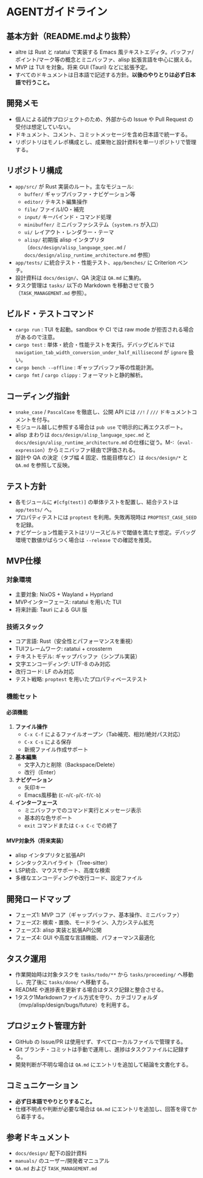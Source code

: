 # AGENTガイドライン

## 基本方針（README.mdより抜粋）
- altre は Rust と ratatui で実装する Emacs 風テキストエディタ。バッファ/ポイント/マーク等の概念とミニバッファ、alisp 拡張言語を中心に据える。
- MVP は TUI を対象。将来 GUI (Tauri) などに拡張予定。
- すべてのドキュメントは日本語で記述する方針。**以後のやりとりは必ず日本語で行うこと。**

## 開発メモ
- 個人による試作プロジェクトのため、外部からの Issue や Pull Request の受付は想定していない。
- ドキュメント、コメント、コミットメッセージを含め日本語で統一する。
- リポジトリはモノレポ構成とし、成果物と設計資料を単一リポジトリで管理する。

## リポジトリ構成
- `app/src/` が Rust 実装のルート。主なモジュール:
  - `buffer/` ギャップバッファ・ナビゲーション等
  - `editor/` テキスト編集操作
  - `file/` ファイルI/O・補完
  - `input/` キーバインド・コマンド処理
  - `minibuffer/` ミニバッファシステム（`system.rs` が入口）
  - `ui/` レイアウト・レンダラー・テーマ
  - `alisp/` 初期版 alisp インタプリタ（`docs/design/alisp_language_spec.md` / `docs/design/alisp_runtime_architecture.md` 参照）
- `app/tests/` に統合テスト・性能テスト、`app/benches/` に Criterion ベンチ。
- 設計資料は `docs/design/`、QA 決定は `QA.md` に集約。
- タスク管理は `tasks/` 以下の Markdown を移動させて扱う（`TASK_MANAGEMENT.md` 参照）。

## ビルド・テストコマンド
- `cargo run` : TUI を起動。sandbox や CI では raw mode が拒否される場合があるので注意。
- `cargo test` : 単体・統合・性能テストを実行。デバッグビルドでは `navigation_tab_width_conversion_under_half_millisecond` が `ignore` 扱い。
- `cargo bench --offline` : ギャップバッファ等の性能計測。
- `cargo fmt` / `cargo clippy` : フォーマットと静的解析。

## コーディング指針
- `snake_case` / `PascalCase` を徹底し、公開 API には `//!` / `///` ドキュメントコメントを付与。
- モジュール越しに参照する場合は `pub use` で明示的に再エクスポート。
- alisp まわりは `docs/design/alisp_language_spec.md` と `docs/design/alisp_runtime_architecture.md` の仕様に従う。M-:（`eval-expression`）からミニバッファ経由で評価される。
- 設計や QA の決定（タブ幅 4 固定、性能目標など）は `docs/design/*` と `QA.md` を参照して反映。

## テスト方針
- 各モジュールに `#[cfg(test)]` の単体テストを配置し、結合テストは `app/tests/` へ。
- プロパティテストには `proptest` を利用。失敗再現時は `PROPTEST_CASE_SEED` を記録。
- ナビゲーション性能テストはリリースビルドで閾値を満たす想定。デバッグ環境で数値がばらつく場合は `--release` での確認を推奨。

## MVP仕様
### 対象環境
- 主要対象: NixOS + Wayland + Hyprland
- MVPインターフェース: ratatui を用いた TUI
- 将来計画: Tauri による GUI 版

### 技術スタック
- コア言語: Rust（安全性とパフォーマンスを重視）
- TUIフレームワーク: ratatui + crossterm
- テキストモデル: ギャップバッファ（シンプル実装）
- 文字エンコーディング: UTF-8 のみ対応
- 改行コード: LF のみ対応
- テスト戦略: `proptest` を用いたプロパティベーステスト

### 機能セット
#### 必須機能
1. **ファイル操作**
   - `C-x C-f` によるファイルオープン（Tab補完、相対/絶対パス対応）
   - `C-x C-s` による保存
   - 新規ファイル作成サポート
2. **基本編集**
   - 文字入力と削除（Backspace/Delete）
   - 改行（Enter）
3. **ナビゲーション**
   - 矢印キー
   - Emacs風移動 (`C-n`/`C-p`/`C-f`/`C-b`)
4. **インターフェース**
   - ミニバッファでのコマンド実行とメッセージ表示
   - 基本的な色サポート
   - `exit` コマンドまたは `C-x C-c` での終了

#### MVP対象外（将来実装）
- alisp インタプリタと拡張API
- シンタックスハイライト（Tree-sitter）
- LSP統合、マウスサポート、高度な検索
- 多様なエンコーディングや改行コード、設定ファイル

## 開発ロードマップ
- フェーズ1: MVP コア（ギャップバッファ、基本操作、ミニバッファ）
- フェーズ2: 検索・置換、モードライン、入力システム拡充
- フェーズ3: alisp 実装と拡張API公開
- フェーズ4: GUI や高度な言語機能、パフォーマンス最適化

## タスク運用
- 作業開始時は対象タスクを `tasks/todo/**` から `tasks/proceeding/` へ移動し、完了後に `tasks/done/` へ移動する。
- README や進捗表を更新する場合はタスク記録と整合させる。
- 1タスク1Markdownファイル方式を守り、カテゴリフォルダ（mvp/alisp/design/bugs/future）を利用する。

## プロジェクト管理方針
- GitHub の Issue/PR は使用せず、すべてローカルファイルで管理する。
- Git ブランチ・コミットは手動で運用し、進捗はタスクファイルに記録する。
- 開発判断が不明な場合は `QA.md` にエントリを追加して結論を文書化する。

## コミュニケーション
- **必ず日本語でやりとりすること。**
- 仕様不明点や判断が必要な場合は `QA.md` にエントリを追加し、回答を得てから着手する。

## 参考ドキュメント
- `docs/design/` 配下の設計資料
- `manuals/` のユーザー/開発者マニュアル
- `QA.md` および `TASK_MANAGEMENT.md`
